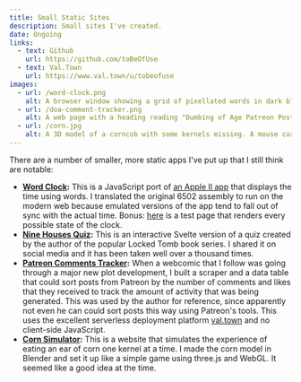 ```yaml
---
title: Small Static Sites
description: Small sites I've created.
date: Ongoing
links:
  - text: Github
    url: https://github.com/toBeOfUse
  - text: Val.Town
    url: https://www.val.town/u/tobeofuse
images:
  - url: /word-clock.png
    alt: A browser window showing a grid of pixellated words in dark blue letters on a black background. Highlighted in white are the words "Quarter Past Twelve AM"
  - url: /doa-comment-tracker.png
    alt: A web page with a heading reading "Dumbing of Age Patreon Posts. This page takes the information you can already get by scrolling through the Patreon feed (whether you're subscribed or not) and makes it more sortable and kinda searchable." Below that, a table showing a series of links with columns for comments and likes.
  - url: /corn.jpg
    alt: A 3D model of a corncob with some kernels missing. A mouse cursor hovers over an intact kernel. "4.13% eaten," says a status bar at the top.
---
```


There are a number of smaller, more static apps I've put up that I still think are notable:

- **[Word Clock](https://word.clock.uwu.enterprises):** This is a JavaScript port of [an Apple II app](https://github.com/a2-4am/word-clock/) that displays the time using words. I translated the original 6502 assembly to run on the modern web because emulated versions of the app tend to fall out of sync with the actual time. Bonus: [here](https://word.clock.uwu.enterprises/test.html) is a test page that renders every possible state of the clock.
- **[Nine Houses Quiz](https://housequiz.uwu.enterprises):** This is an interactive Svelte version of a quiz created by the author of the popular Locked Tomb book series. I shared it on social media and it has been taken well over a thousand times.
- **[Patreon Comments Tracker](https://doa-patreon-comment-tracker.val.run/):** When a webcomic that I follow was going through a major new plot development, I built a scraper and a data table that could sort posts from Patreon by the number of comments and likes that they received to track the amount of activity that was being generated. This was used by the author for reference, since apparently not even he can could sort posts this way using Patreon's tools. This uses the excellent serverless deployment platform [val.town](https://val.town/) and no client-side JavaScript.
- **[Corn Simulator](https://3d.corncob.world/):** This is a website that simulates the experience of eating an ear of corn one kernel at a time. I made the corn model in Blender and set it up like a simple game using three.js and WebGL. It seemed like a good idea at the time.
